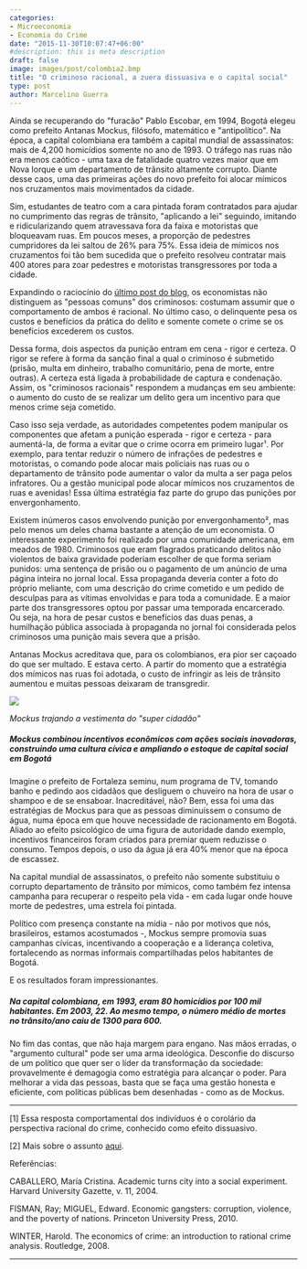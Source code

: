 ```yaml
---
categories:
- Microeconomia
- Economia do Crime
date: "2015-11-30T10:07:47+06:00"
#description: this is meta description
draft: false
image: images/post/colombia2.bmp
title: "O criminoso racional, a zuera dissuasiva e o capital social"
type: post
author: Marcelino Guerra
---
```


Ainda se recuperando do "furacão" Pablo Escobar, em 1994, Bogotá elegeu como prefeito Antanas Mockus, filósofo, matemático e "antipolítico". Na época, a capital colombiana era também a capital mundial de assassinatos: mais de 4,200 homicídios somente no ano de 1993. O tráfego nas ruas não era menos caótico - uma taxa de fatalidade quatro vezes maior que em Nova Iorque e um departamento de trânsito altamente corrupto. Diante desse caos, uma das primeiras ações do novo prefeito foi alocar mímicos nos cruzamentos mais movimentados da cidade.

Sim, estudantes de teatro com a cara pintada foram contratados para ajudar no cumprimento das regras de trânsito, "aplicando a lei" seguindo, imitando e ridicularizando quem atravessava fora da faixa e motoristas que bloqueavam ruas. Em poucos meses, a proporção de pedestres cumpridores da lei saltou de 26% para 75%. Essa ideia de mímicos nos cruzamentos foi tão bem sucedida que o prefeito resolveu contratar mais 400 atores para zoar pedestres e motoristas transgressores por toda a cidade.

Expandindo o raciocínio do [último post do blog](http://www.leruaite.com/blog/excesso-de-velocidade-e-o-bizu-da-prova), os economistas não distinguem as "pessoas comuns" dos criminosos: costumam assumir que o comportamento de ambos é racional. No último caso, o delinquente pesa os custos e benefícios da prática do delito e somente comete o crime se os benefícios excederem os custos.

Dessa forma, dois aspectos da punição entram em cena - rigor e certeza. O rigor se refere à forma da sanção final a qual o criminoso é submetido (prisão, multa em dinheiro, trabalho comunitário, pena de morte, entre outras). A certeza está ligada à probabilidade de captura e condenação. Assim, os "criminosos racionais" respondem a mudanças em seu ambiente: o aumento do custo de se realizar um delito gera um incentivo para que menos crime seja cometido.

Caso isso seja verdade, as autoridades competentes podem manipular os componentes que afetam a punição esperada - rigor e certeza - para aumentá-la, de forma a evitar que o crime ocorra em primeiro lugar¹. Por exemplo, para tentar reduzir o número de infrações de pedestres e motoristas, o comando pode alocar mais policiais nas ruas ou o departamento de trânsito pode aumentar o valor da multa a ser paga pelos infratores. Ou a gestão municipal pode alocar mímicos nos cruzamentos de ruas e avenidas! Essa última estratégia faz parte do grupo das punições por envergonhamento.

Existem inúmeros casos envolvendo punição por envergonhamento², mas pelo menos um deles chama bastante a atenção de um economista. O interessante experimento foi realizado por uma comunidade americana, em meados de 1980. Criminosos que eram flagrados praticando delitos não violentos de baixa gravidade poderiam escolher de que forma seriam punidos: uma sentença de prisão ou o pagamento de um anúncio de uma página inteira no jornal local. Essa propaganda deveria conter a foto do próprio meliante, com uma descrição do crime cometido e um pedido de desculpas para as vítimas envolvidas e para toda a comunidade. E a maior parte dos transgressores optou por passar uma temporada encarcerado. Ou seja, na hora de pesar custos e benefícios das duas penas, a humilhação pública associada à propaganda no jornal foi considerada pelos criminosos uma punição mais severa que a prisão. ​

Antanas Mockus acreditava que, para os colombianos, era pior ser caçoado do que ser multado. E estava certo. A partir do momento que a estratégia dos mímicos nas ruas foi adotada, o custo de infringir as leis de trânsito aumentou e muitas pessoas deixaram de transgredir.

![](../../images/post/mockus.jpg)

*Mockus trajando a vestimenta do "super cidadão"*

##### Mockus combinou incentivos econômicos com ações sociais inovadoras, construindo uma cultura cívica e ampliando o estoque de capital social em Bogotá

Imagine o prefeito de Fortaleza seminu, num programa de TV, tomando banho e pedindo aos cidadãos que desliguem o chuveiro na hora de usar o shampoo e de se ensaboar. Inacreditável, não? Bem, essa foi uma das estratégias de Mockus para que as pessoas diminuíssem o consumo de água, numa época em que houve necessidade de racionamento em Bogotá. Aliado ao efeito psicológico de uma figura de autoridade dando exemplo, incentivos financeiros foram criados para premiar quem reduzisse o consumo. Tempos depois, o uso da água já era 40% menor que na época de escassez.   

Na capital mundial de assassinatos, o prefeito não somente substituiu o corrupto departamento de trânsito por mímicos, como também fez intensa campanha para recuperar o respeito pela vida - em cada lugar onde houve morte de pedestres, uma estrela foi pintada.

Político com presença constante na mídia - não por motivos que nós, brasileiros, estamos acostumados -, Mockus sempre promovia suas campanhas cívicas, incentivando a cooperação e a liderança coletiva, fortalecendo as normas informais compartilhadas pelos habitantes de Bogotá.

E os resultados foram impressionantes.

##### Na capital colombiana, em 1993, eram 80 homicídios por 100 mil habitantes. Em 2003, 22. Ao mesmo tempo, o número médio de mortes no trânsito/ano caiu de 1300 para 600.  

No fim das contas, que não haja margem para engano. Nas mãos erradas, o "argumento cultural" pode ser uma arma ideológica. Desconfie do discurso de um político que quer ser o líder da transformação da sociedade: provavelmente é demagogia como estratégia para alcançar o poder. Para melhorar a vida das pessoas, basta que se faça uma gestão honesta e eficiente, com políticas públicas bem desenhadas - como as de Mockus.

---

[1] Essa resposta comportamental dos indivíduos é o corolário da perspectiva racional do crime, conhecido como efeito dissuasivo.
​

[2] Mais sobre o assunto [aqui](http://www.nytimes.com/1997/01/16/us/crime-and-punishment-shame-gains-popularity.html?pagewanted=all).


Referências:

​CABALLERO, María Cristina. Academic turns city into a social experiment. Harvard University Gazette, v. 11, 2004.

FISMAN, Ray; MIGUEL, Edward. Economic gangsters: corruption, violence, and the poverty of nations. Princeton University Press, 2010.

WINTER, Harold. The economics of crime: an introduction to rational crime analysis. Routledge, 2008.













---
